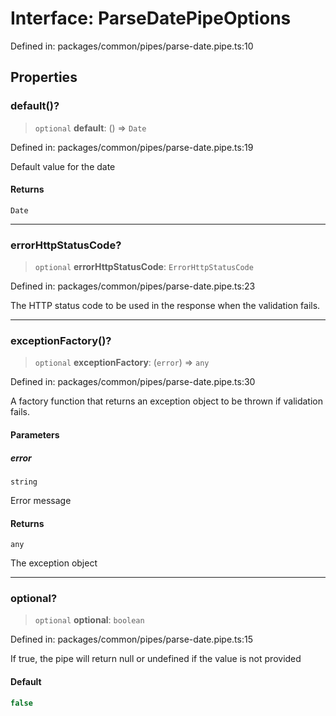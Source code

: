# Interface: ParseDatePipeOptions

Defined in: packages/common/pipes/parse-date.pipe.ts:10

## Properties

### default()?

> `optional` **default**: () => `Date`

Defined in: packages/common/pipes/parse-date.pipe.ts:19

Default value for the date

#### Returns

`Date`

***

### errorHttpStatusCode?

> `optional` **errorHttpStatusCode**: `ErrorHttpStatusCode`

Defined in: packages/common/pipes/parse-date.pipe.ts:23

The HTTP status code to be used in the response when the validation fails.

***

### exceptionFactory()?

> `optional` **exceptionFactory**: (`error`) => `any`

Defined in: packages/common/pipes/parse-date.pipe.ts:30

A factory function that returns an exception object to be thrown
if validation fails.

#### Parameters

##### error

`string`

Error message

#### Returns

`any`

The exception object

***

### optional?

> `optional` **optional**: `boolean`

Defined in: packages/common/pipes/parse-date.pipe.ts:15

If true, the pipe will return null or undefined if the value is not provided

#### Default

```ts
false
```

